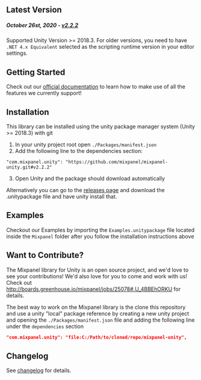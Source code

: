Latest Version 
--------------
##### _October 26st, 2020_ - [v2.2.2](https://github.com/mixpanel/mixpanel-unity/releases/tag/v2.2.2)

Supported Unity Version >= 2018.3. For older versions, you need to have `.NET 4.x Equivalent` selected as the scripting runtime version in your editor settings.

Getting Started
---------------
Check out our [official documentation](https://mixpanel.com/help/reference/unity) to learn how to make use of all the features we currently support!

Installation
------------

This library can be installed using the unity package manager system (Unity >= 2018.3) with git

1. In your unity project root open `./Packages/manifest.json`
2. Add the following line to the dependencies section:
```
"com.mixpanel.unity": "https://github.com/mixpanel/mixpanel-unity.git#v2.2.2"
```
3. Open Unity and the package should download automatically

Alternatively you can go to the [releases page](https://github.com/mixpanel/mixpanel-unity/releases) and download the .unitypackage file and have unity install that.

Examples
--------
Checkout our Examples by importing the `Examples.unitypackage` file located inside the `Mixpanel` folder after you follow the installation instructions above

Want to Contribute?
-------------------
The Mixpanel library for Unity is an open source project, and we'd love to see your contributions!
We'd also love for you to come and work with us! Check out http://boards.greenhouse.io/mixpanel/jobs/25078#.U_4BBEhORKU for details.

The best way to work on the Mixpanel library is the clone this repository and use a unity "local" package reference by creating a new unity project and opening the `./Packages/manifest.json` file and adding the following line under the `dependencies` section

```json
"com.mixpanel.unity": "file:C:/Path/to/cloned/repo/mixpanel-unity",
```

Changelog
---------
See [changelog](https://github.com/mixpanel/mixpanel-unity/tree/master/CHANGELOG.md) for details.
